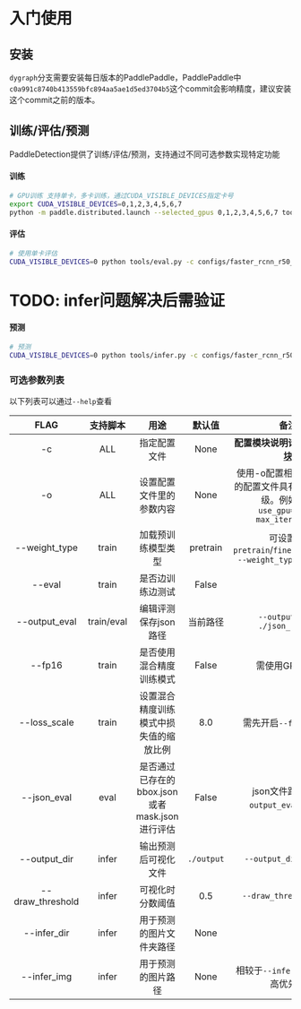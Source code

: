 # 入门使用

## 安装

`dygraph`分支需要安装每日版本的PaddlePaddle，PaddlePaddle中`c0a991c8740b413559bfc894aa5ae1d5ed3704b5`这个commit会影响精度，建议安装这个commit之前的版本。


## 训练/评估/预测

PaddleDetection提供了训练/评估/预测，支持通过不同可选参数实现特定功能

#### 训练
```bash
# GPU训练 支持单卡，多卡训练，通过CUDA_VISIBLE_DEVICES指定卡号
export CUDA_VISIBLE_DEVICES=0,1,2,3,4,5,6,7
python -m paddle.distributed.launch --selected_gpus 0,1,2,3,4,5,6,7 tools/train.py -c configs/faster_rcnn_r50_fpn_1x_coco.yml
```

#### 评估
```bash
# 使用单卡评估
CUDA_VISIBLE_DEVICES=0 python tools/eval.py -c configs/faster_rcnn_r50_fpn_1x_coco.yml
```

# TODO: infer问题解决后需验证
#### 预测
```bash
# 预测
CUDA_VISIBLE_DEVICES=0 python tools/infer.py -c configs/faster_rcnn_r50_fpn_1x_coco.yml --infer_img=demo/000000570688.jpg
```

### 可选参数列表

以下列表可以通过`--help`查看

|         FLAG             |     支持脚本    |        用途        |      默认值       |         备注         |
| :----------------------: | :------------: | :---------------: | :--------------: | :-----------------: |
|          -c              |      ALL       |  指定配置文件  |  None  |  **配置模块说明请参考[配置模块](../advanced_tutorials/config_doc/CONFIG_cn.md)** |
|          -o              |      ALL       |  设置配置文件里的参数内容  |  None  |  使用-o配置相较于-c选择的配置文件具有更高的优先级。例如：`-o use_gpu=False max_iter=10000`  |  
|       --weight_type      |     train      |  加载预训练模型类型  |   pretrain  |  可设置为: `pretrain`/`finetune`/`resume`, `--weight_type='resume'`  |
|        --eval            |     train      |  是否边训练边测试  |  False  |    |
|      --output_eval       |     train/eval |  编辑评测保存json路径  |  当前路径  |  `--output_eval ./json_result`  |
|       --fp16             |     train      |  是否使用混合精度训练模式  |  False  |  需使用GPU训练  |
|       --loss_scale       |     train      |  设置混合精度训练模式中损失值的缩放比例  |  8.0  |  需先开启`--fp16`后使用  |  
|       --json_eval        |       eval     |  是否通过已存在的bbox.json或者mask.json进行评估  |  False  |  json文件路径在`--output_eval`中设置  |
|       --output_dir       |      infer     |  输出预测后可视化文件  |  `./output`  |  `--output_dir output`  |
|    --draw_threshold      |      infer     |  可视化时分数阈值  |  0.5  |  `--draw_threshold 0.7`  |
|      --infer_dir         |       infer     |  用于预测的图片文件夹路径  |  None  |    |
|      --infer_img         |       infer     |  用于预测的图片路径  |  None  |  相较于`--infer_dir`具有更高优先级  |